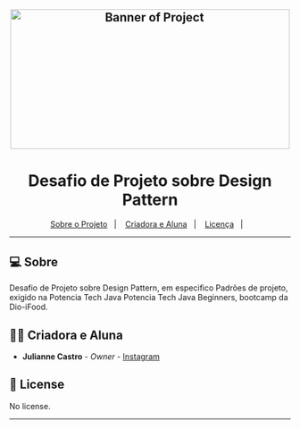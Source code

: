 <h2 align="center">
    <img alt="Banner of Project" title="" src="https://github.com/user-attachments/assets/4c6fccfe-fb2b-4d51-8db1-153ca2d2206a" width="500px" height="250px" />
</h2>
<p align="center">
  <h1 align="center">Desafio de Projeto sobre Design Pattern</h1>
</p>
<p align="center">
  <a href="#-sobre">Sobre o Projeto</a>&nbsp;&nbsp;&nbsp;|&nbsp;&nbsp;&nbsp;
  <a href="#-criadora">Criadora e Aluna</a>&nbsp;&nbsp;&nbsp;|&nbsp;&nbsp;&nbsp;
  <a href="#-license">Licença</a>&nbsp;&nbsp;&nbsp;|&nbsp;&nbsp;&nbsp;
</p>

___

## 💻 Sobre
Desafio de Projeto sobre Design Pattern, em especifico Padrões de projeto, exigido na Potencia Tech Java Potencia Tech Java Beginners, bootcamp da Dio-iFood. 


## 👨‍💻 Criadora e Aluna

* **Julianne Castro** - *Owner* - [Instagram](https://www.instagram.com/jucastrum/)

## 📝 License

No license.

---
[license]: LICENSE
